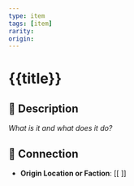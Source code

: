 ```yaml
---
type: item
tags: [item]
rarity: 
origin: 
---
```


# {{title}}

## 🧾 Description
_What is it and what does it do?_

## 🔗 Connection
- **Origin Location or Faction**: [[ ]]

